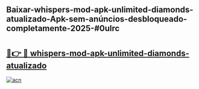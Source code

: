 ## Baixar-whispers-mod-apk-unlimited-diamonds-atualizado-Apk-sem-anúncios-desbloqueado-completamente-2025-#0ulrc

# <h2><a href="https://ainizakaria.my?title=whispers-mod-apk-unlimited-diamonds-atualizado&ref=22M">🔗👉 🔴 whispers-mod-apk-unlimited-diamonds-atualizado</a></h2>

[![acn](https://github.com/user-attachments/assets/0f9c940e-d8b0-45ae-aac7-cd30a18b3e1c)](https://ainizakaria.my?title=whispers-mod-apk-unlimited-diamonds-atualizado&ref=22M)


